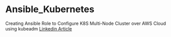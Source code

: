 # Ansible_Kubernetes
Creating Ansible Role to Configure K8S Multi-Node Cluster over AWS Cloud using kubeadm
[Linkedin Article](https://www.linkedin.com/pulse/creating-ansible-role-configure-k8s-multi-node-cluster-phatate)
